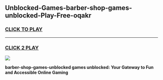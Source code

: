 
## Unblocked-Games-barber-shop-games-unblocked-Play-Free-oqakr
<h3>
<a href="https://premium76.site?title=barber-shop-games-unblocked&ref=21A">CLICK TO PLAY</a></h3>
<hr>

<h3>
<a href="https://premium76.site?title=barber-shop-games-unblocked&ref=21A">CLICK 2 PLAY</a>
  
</h3>

<a href="https://premium76.site?title=barber-shop-games-unblocked&ref=21A"><img src="https://clearcache.store/games.png"></a>


**barber-shop-games-unblocked games unblocked: Your Gateway to Fun and Accessible Online Gaming**
